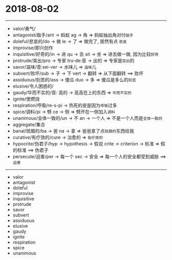 # 2018-08-02

---

- valor/勇气/
- antagonist/敌手/ant -> 蚂蚁 ag -> 角 => 蚂蚁抽出角对付`敌手`
- doleful/悲哀的/do -> 做 le -> 了 => 做完了, 居然有点 `悲哀`
- improvise/即兴创作
- inquisitive/好奇的/in -> 进 qu -> 去 sit -> 坐 => 进去做一做, 因为比较`好奇`
- protrude/突出/pro -> 专家 tru-de:音 -> 出的 => 专家是`突出`的
- savor/滋味/音:sei-ver -> 水味儿 => `滋味`儿
- subvert/败坏/sub -> 子 -> 下 vert -> 翻转 => 从下面翻转 ==> 败坏
- assiduous/刻苦的/ass -> 傻瓜 duo -> 多 => 傻瓜是多么的`刻苦`
- elusive/令人困惑的/
- gaudy/华而不实的/音: 高的 -> 高高在上的东西 => `华而不实的`
- ignite/使燃烧
- respiration/呼吸/re-s-pi -> 热死的皮是因为`呼吸`过多
- spice/调料/pi -> 劈 ce -> 侧 => 劈开在一侧加入`调料`
- unanimous/全体一致的/un -> 不 an -> 一个人 => 不是一个人而是`全体一致的`
- aggregate/集合
- banal/琐屑的/ba -> 爸 na -> 拿 => 爸爸拿了点`琐屑的`东西给我
- curative/有疗效的/cure -> 治愈的 => `有疗效的`
- hypocrite/伪君子/hyp -> hypothesis -> 假说 crite -> criterion -> 标准 => 假的标准 ==> 伪君子
- persecute/迫害/per -> 每一个 sec -> 安全 => 每一个人的安全都受到威胁 ==> `迫害`

---

- valor
- antagonist
- doleful
- improvise
- inquisitive
- protrude
- savor
- subvert
- assiduous
- elusive
- gaudy
- ignite
- respiration
- spice
- unanimous

